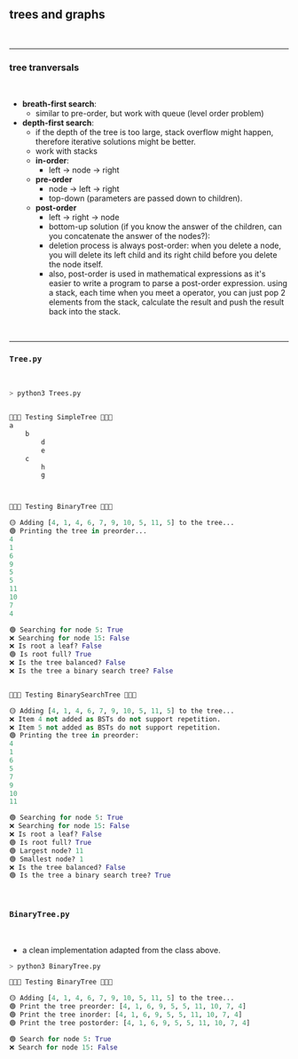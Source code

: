 ## trees and graphs

<br>


---

### tree tranversals

<br>

* **breath-first search**:
  	- similar to pre-order, but work with queue (level order problem)
* **depth-first search**:
	* if the depth of the tree is too large, stack overflow might happen, therefore iterative solutions might be better.
 	* work with stacks
	* **in-order**:
 		* left -> node -> right
	* **pre-order** 
 		* node -> left -> right
   		* top-down (parameters are passed down to children).
	* **post-order**
 		* left -> right -> node 
 		* bottom-up solution (if you know the answer of the children, can you concatenate the answer of the nodes?):
		- deletion process is always post-order: when you delete a node, you will delete its left child and its right child before you delete the node itself.
		- also, post-order is used in mathematical expressions as it's easier to write a program to parse a post-order expression. using a stack, each time when you meet a operator, you can just pop 2 elements from the stack, calculate the result and push the result back into the stack.


<br>

---

### `Tree.py`

<br>

```python
> python3 Trees.py


🌴🌴🌴 Testing SimpleTree 🌴🌴🌴
a
	b
		d
		e
	c
		h
		g



🌳🌳🌳 Testing BinaryTree 🌳🌳🌳

🟡 Adding [4, 1, 4, 6, 7, 9, 10, 5, 11, 5] to the tree...
🟢 Printing the tree in preorder...
4
1
6
9
5
5
11
10
7
4

🟢 Searching for node 5: True
❌ Searching for node 15: False
❌ Is root a leaf? False
🟢 Is root full? True
❌ Is the tree balanced? False
❌ Is the tree a binary search tree? False


🎄🎄🎄 Testing BinarySearchTree 🎄🎄🎄

🟡 Adding [4, 1, 4, 6, 7, 9, 10, 5, 11, 5] to the tree...
❌ Item 4 not added as BSTs do not support repetition.
❌ Item 5 not added as BSTs do not support repetition.
🟢 Printing the tree in preorder:
4
1
6
5
7
9
10
11

🟢 Searching for node 5: True
❌ Searching for node 15: False
❌ Is root a leaf? False
🟢 Is root full? True
🟢 Largest node? 11
🟢 Smallest node? 1
❌ Is the tree balanced? False
🟢 Is the tree a binary search tree? True
```

<br>

### `BinaryTree.py`

<br>

* a clean implementation adapted from the class above.

```python
> python3 BinaryTree.py

🌳🌳🌳 Testing BinaryTree 🌳🌳🌳

🟡 Adding [4, 1, 4, 6, 7, 9, 10, 5, 11, 5] to the tree...
🟢 Print the tree preorder: [4, 1, 6, 9, 5, 5, 11, 10, 7, 4]
🟢 Print the tree inorder: [4, 1, 6, 9, 5, 5, 11, 10, 7, 4]
🟢 Print the tree postorder: [4, 1, 6, 9, 5, 5, 11, 10, 7, 4]

🟢 Search for node 5: True
❌ Search for node 15: False
```
